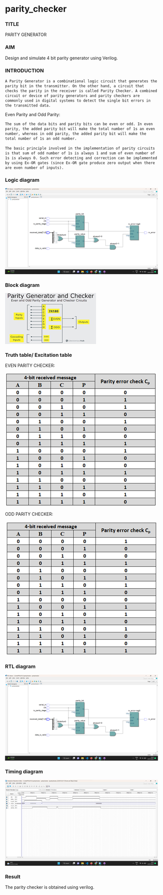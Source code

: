 # parity_checker
### TITLE

PARITY GENERATOR

### AIM

Design and simulate 4 bit parity generator using Verilog.

### INTRODUCTION
```
A Parity Generator is a combinational logic circuit that generates the parity bit in the transmitter. On the other hand, a circuit that checks the parity in the receiver is called Parity Checker. A combined circuit or device of parity generators and parity checkers are commonly used in digital systems to detect the single bit errors in the transmitted data.
```

Even Parity and Odd Parity: 
```
The sum of the data bits and parity bits can be even or odd. In even parity, the added parity bit will make the total number of 1s an even number, whereas in odd parity, the added parity bit will make the total number of 1s an odd number.

The basic principle involved in the implementation of parity circuits is that sum of odd number of 1s is always 1 and sum of even number of 1s is always 0. Such error detecting and correction can be implemented by using Ex-OR gates (since Ex-OR gate produce zero output when there are even number of inputs).
```

### Logic diagram

![output](/Screenshot%20(1).png)

### Block diagram

![output](/1.png)

### Truth table/ Excitation table

EVEN PARITY CHECKER:

![output](/Even-Parity-Checker-Truth-Table.jpg)

ODD PARITY CHECKER:

![output](/Odd-Parity-Checker-Truth-Table.jpg)

### RTL diagram

![output](/Screenshot%20(1).png)

### Timing diagram

![output](/4.png)

### Result

The parity checker is obtained using verilog.